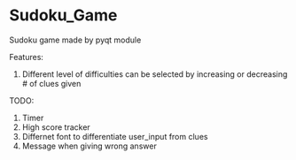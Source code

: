 # Sudoku_Game

Sudoku game made by pyqt module

Features:
1. Different level of difficulties can be selected by increasing or decreasing # of clues given


TODO:
1. Timer
2. High score tracker
3. Differnet font to differentiate user_input from clues 
4. Message when giving wrong answer

